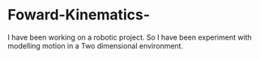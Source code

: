 # Foward-Kinematics-
I have been working on a robotic project. So I have been experiment with modelling motion in a Two dimensional environment.

